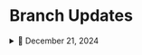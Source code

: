 # Branch Updates

<details>
<summary>📅 December 21, 2024</summary>

## Managing Routes in the `/routes` Folder

In our project structure, we have a dedicated `/routes` folder that organizes all the routes used within the application. This modular approach keeps the routing logic clean, scalable, and easy to maintain.

### Folder Structure

The `/routes` folder contains individual route files for different parts of the application. 

#### Purpose of Each File

1. **`authRoutes.js`:**  
   Contains all the routes related to authentication, such as login, register, password reset, etc.

2. **`index.js`:**  
   Acts as a single entry point to export all route modules. This allows us to import routes easily elsewhere in the project without referencing individual files.

---

### The `index.js` File

The `index.js` file in the `/routes` folder is used to export all route modules together. Here's how it looks:

```javascript
module.exports = {
    authRoutes: require('./authRoutes'),
};

